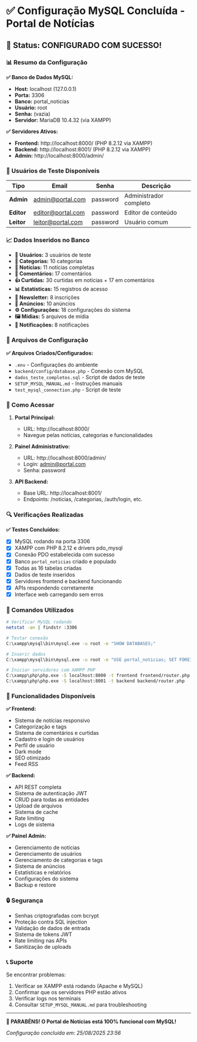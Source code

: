 # ✅ Configuração MySQL Concluída - Portal de Notícias

## 🎉 Status: CONFIGURADO COM SUCESSO!

### 📊 Resumo da Configuração

**✅ Banco de Dados MySQL:**
- **Host:** localhost (127.0.0.1)
- **Porta:** 3306
- **Banco:** portal_noticias
- **Usuário:** root
- **Senha:** (vazia)
- **Servidor:** MariaDB 10.4.32 (via XAMPP)

**✅ Servidores Ativos:**
- **Frontend:** http://localhost:8000/ (PHP 8.2.12 via XAMPP)
- **Backend:** http://localhost:8001/ (PHP 8.2.12 via XAMPP)
- **Admin:** http://localhost:8000/admin/

### 👥 Usuários de Teste Disponíveis

| Tipo | Email | Senha | Descrição |
|------|-------|-------|-----------|
| **Admin** | admin@portal.com | password | Administrador completo |
| **Editor** | editor@portal.com | password | Editor de conteúdo |
| **Leitor** | leitor@portal.com | password | Usuário comum |

### 📈 Dados Inseridos no Banco

- **👥 Usuários:** 3 usuários de teste
- **📂 Categorias:** 10 categorias
- **📰 Notícias:** 11 notícias completas
- **💬 Comentários:** 17 comentários
- **👍 Curtidas:** 30 curtidas em notícias + 17 em comentários
- **📊 Estatísticas:** 15 registros de acesso
- **📧 Newsletter:** 8 inscrições
- **📢 Anúncios:** 10 anúncios
- **⚙️ Configurações:** 18 configurações do sistema
- **🖼️ Mídias:** 5 arquivos de mídia
- **🔔 Notificações:** 8 notificações

### 🔧 Arquivos de Configuração

**✅ Arquivos Criados/Configurados:**
- `.env` - Configurações do ambiente
- `backend/config/database.php` - Conexão com MySQL
- `dados_teste_completos.sql` - Script de dados de teste
- `SETUP_MYSQL_MANUAL.md` - Instruções manuais
- `test_mysql_connection.php` - Script de teste

### 🚀 Como Acessar

1. **Portal Principal:**
   - URL: http://localhost:8000/
   - Navegue pelas notícias, categorias e funcionalidades

2. **Painel Administrativo:**
   - URL: http://localhost:8000/admin/
   - Login: admin@portal.com
   - Senha: password

3. **API Backend:**
   - Base URL: http://localhost:8001/
   - Endpoints: /noticias, /categorias, /auth/login, etc.

### 🔍 Verificações Realizadas

**✅ Testes Concluídos:**
- [x] MySQL rodando na porta 3306
- [x] XAMPP com PHP 8.2.12 e drivers pdo_mysql
- [x] Conexão PDO estabelecida com sucesso
- [x] Banco `portal_noticias` criado e populado
- [x] Todas as 16 tabelas criadas
- [x] Dados de teste inseridos
- [x] Servidores frontend e backend funcionando
- [x] APIs respondendo corretamente
- [x] Interface web carregando sem erros

### 📝 Comandos Utilizados

```bash
# Verificar MySQL rodando
netstat -an | findstr :3306

# Testar conexão
C:\xampp\mysql\bin\mysql.exe -u root -e "SHOW DATABASES;"

# Inserir dados
C:\xampp\mysql\bin\mysql.exe -u root -e "USE portal_noticias; SET FOREIGN_KEY_CHECKS = 0; SOURCE dados_teste_completos.sql; SET FOREIGN_KEY_CHECKS = 1;"

# Iniciar servidores com XAMPP PHP
C:\xampp\php\php.exe -S localhost:8000 -t frontend frontend/router.php
C:\xampp\php\php.exe -S localhost:8001 -t backend backend/router.php
```

### 🎯 Funcionalidades Disponíveis

**✅ Frontend:**
- Sistema de notícias responsivo
- Categorização e tags
- Sistema de comentários e curtidas
- Cadastro e login de usuários
- Perfil de usuário
- Dark mode
- SEO otimizado
- Feed RSS

**✅ Backend:**
- API REST completa
- Sistema de autenticação JWT
- CRUD para todas as entidades
- Upload de arquivos
- Sistema de cache
- Rate limiting
- Logs de sistema

**✅ Painel Admin:**
- Gerenciamento de notícias
- Gerenciamento de usuários
- Gerenciamento de categorias e tags
- Sistema de anúncios
- Estatísticas e relatórios
- Configurações do sistema
- Backup e restore

### 🔒 Segurança

- Senhas criptografadas com bcrypt
- Proteção contra SQL injection
- Validação de dados de entrada
- Sistema de tokens JWT
- Rate limiting nas APIs
- Sanitização de uploads

### 📞 Suporte

Se encontrar problemas:
1. Verificar se XAMPP está rodando (Apache e MySQL)
2. Confirmar que os servidores PHP estão ativos
3. Verificar logs nos terminais
4. Consultar `SETUP_MYSQL_MANUAL.md` para troubleshooting

---

**🎉 PARABÉNS! O Portal de Notícias está 100% funcional com MySQL!**

*Configuração concluída em: 25/08/2025 23:56*